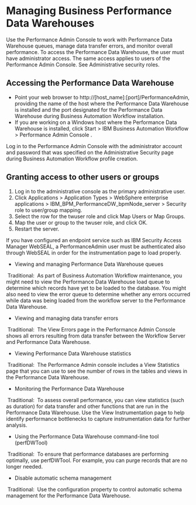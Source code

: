 # Managing Business Performance Data Warehouses

Use the Performance Admin Console to work with Performance Data Warehouse queues, manage data
transfer errors, and monitor overall performance. To access the Performance Data
Warehouse, the user must have administrator access. The same access applies to users of the
Performance Admin Console. See Administrative security roles.

## Accessing the Performance Data Warehouse

- Point your web browser to http://[host\_name]:[port]/PerformanceAdmin, providing
the name of the host where the Performance Data Warehouse is installed and the port designated for
the Performance Data Warehouse during Business Automation Workflow
installation.
- If you are working on a Windows host where the Performance Data Warehouse is installed, click Start > IBM Business Automation Workflow > Performance Admin Console .

Log in to the Performance Admin Console with the administrator account and password that was
specified on the Administrative Security page during Business Automation Workflow profile creation.

## Granting access to other users or groups

1. Log in to the administrative console as the primary administrative user.
2. Click Applications > Application Types > WebSphere enterprise applications  > IBM\_BPM\_PerformanceDW\_bpmNode\_server > Security role to user/group mapping.
3. Select the row for the twuser role and click Map
Users or Map Groups.
4. Map the user or group to the twuser role, and click OK.
5. Restart the server.

If
you have configured an endpoint service such as IBM Security Access
Manager WebSEAL, a PerformanceAdmin user must
be authenticated also through WebSEAL in order for the instrumentation page to load properly.

- Viewing and managing Performance Data Warehouse queues

 Traditional: 
As part of Business Automation Workflow maintenance, you might need to view the Performance Data Warehouse load queue to determine which records have yet to be loaded to the database. You might also need to view the error queue to determine whether any errors occurred while data was being loaded from the workflow server to the Performance Data Warehouse.
- Viewing and managing data transfer errors

 Traditional: 
The View Errors page in the Performance Admin Console shows all errors resulting from data transfer between the Workflow Server and Performance Data Warehouse.
- Viewing Performance Data Warehouse statistics

 Traditional: 
The Performance Admin console includes a View Statistics page that you can use to see the number of rows in the tables and views in the Performance Data Warehouse.
- Monitoring the Performance Data Warehouse

 Traditional: 
To assess overall performance, you can view statistics (such as duration) for data transfer and other functions that are run in the Performance Data Warehouse. Use the View Instrumentation page to help identify performance bottlenecks to capture instrumentation data for further analysis.
- Using the Performance Data Warehouse command-line tool (perfDWTool)

 Traditional: 
To ensure that performance databases are performing optimally, use perfDWTool. For example, you can purge records that are no longer needed.
- Disable automatic schema management

 Traditional: 
Use the <automatic-schema-management> configuration property to control automatic schema management for the Performance Data Warehouse.